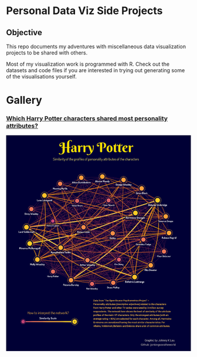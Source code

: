 # Personal Data Viz Side Projects

## Objective
This repo documents my adventures with miscellaneous data visualization projects to be shared with others.

Most of my visualization work is programmed with R. Check out the datasets and code files if you are interested in trying out generating some of the visualisations yourself. 


# Gallery

### [Which Harry Potter characters shared most personality attributes?](./HarryPotter_traits)
![plot](./HarryPotter_traits/HP_trait_similarity_network.png)
